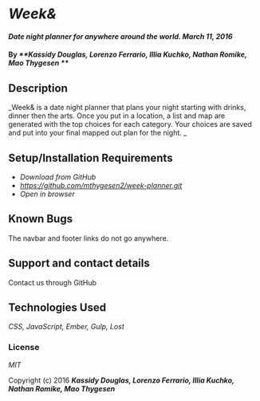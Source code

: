 # _Week&_

#### _Date night planner for anywhere around the world. March 11, 2016_

#### By _**Kassidy Douglas, Lorenzo Ferrario, Illia Kuchko, Nathan Romike, Mao Thygesen **_

## Description

_Week& is a date night planner that plans your night starting with drinks, dinner then the arts. Once you put in a location, a list and map are generated with the top choices for each category. Your choices are saved and put into your final mapped out plan for the night.  _

## Setup/Installation Requirements

* _Download from GitHub_
* _<https://github.com/mthygesen2/week-planner.git>_
* _Open in browser_


## Known Bugs

The navbar and footer links do not go anywhere. 

## Support and contact details

Contact us through GitHub

## Technologies Used

_CSS, JavaScript, Ember, Gulp, Lost_

### License

*MIT*

Copyright (c) 2016 **_Kassidy Douglas, Lorenzo Ferrario, Illia Kuchko, Nathan Romike, Mao Thygesen_**
